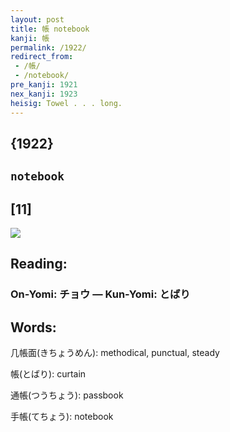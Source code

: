 ```yaml
---
layout: post
title: 帳 notebook
kanji: 帳
permalink: /1922/
redirect_from:
 - /帳/
 - /notebook/
pre_kanji: 1921
nex_kanji: 1923
heisig: Towel . . . long.
---
```


## {1922}

## `notebook`

## [11]

<div class="stroke"><img src="E5B8B3.png" /></div>

## Reading:

### On-Yomi: チョウ &mdash; Kun-Yomi: とばり

## Words:

几帳面(きちょうめん): methodical, punctual, steady

帳(とばり): curtain

通帳(つうちょう): passbook

手帳(てちょう): notebook
